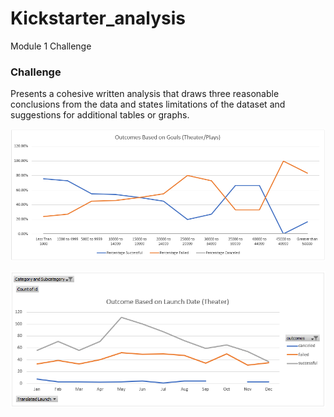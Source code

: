 # Kickstarter_analysis
Module 1 Challenge


### Challenge


Presents a cohesive written analysis that draws three reasonable conclusions from the data and states limitations of the dataset and suggestions for additional tables or graphs.

![](OutcomeBasedonGoals.png)

![](OutcomesBasedonLaunchDate.png)